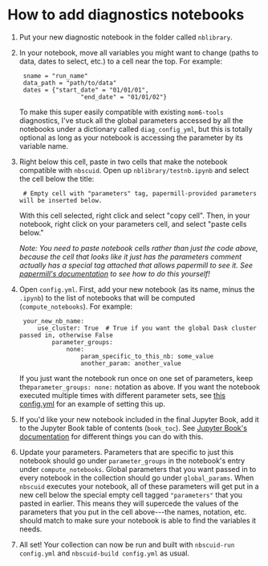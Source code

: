 # How to add diagnostics notebooks

1. Put your new diagnostic notebook in the folder called `nblibrary`.
2. In your notebook, move all variables you might want to change (paths to data, dates to select, etc.) to a cell near the top. For example:

	    sname = "run_name"
	    data_path = "path/to/data"
	    dates = {"start_date" = "01/01/01",
	    			    "end_date" = "01/01/02"}

	To make this super easily compatible with existing `mom6-tools` diagnostics, I've stuck all the global parameters accessed by all the notebooks under a dictionary called `diag_config_yml`, but this is totally optional as long as your notebook is accessing the parameter by its variable name.

3. Right below this cell, paste in two cells that make the notebook compatible with `nbscuid`. Open up `nblibrary/testnb.ipynb` and select the cell below the title:



		# Empty cell with "parameters" tag, papermill-provided parameters will be inserted below.

	With this cell selected, right click and select "copy cell". Then, in your notebook, right click on your parameters cell, and select "paste cells below."

	*Note: You need to paste notebook cells rather than just the code above, because the cell that looks like it just has the parameters comment actually has a special tag attached that allows papermill to see it. See [papermill's documentation](https://papermill.readthedocs.io/en/latest/usage-parameterize.html) to see how to do this yourself!*

4. Open `config.yml`. First, add your new notebook (as its name, minus the `.ipynb`) to the list of notebooks that will be computed (`compute_notebooks`). For example:

		your_new_nb_name:
		    use_cluster: True  # True if you want the global Dask cluster passed in, otherwise False
			    parameter_groups:
				    none:
						param_specific_to_this_nb: some_value
						another_param: another_value
	If you just want the notebook run once on one set of parameters, keep the`parameter_groups: none:` notation as above. If you want the notebook executed multiple times with different parameter sets, see [this config.yml](https://github.com/rmshkv/nbscuid-examples/blob/main/tutorial/config.yml) for an example of setting this up.

5. If you'd like your new notebook included in the final Jupyter Book, add it to the Jupyter Book table of contents (`book_toc`). See [Jupyter Book's documentation](https://jupyterbook.org/en/stable/structure/toc.html) for different things you can do with this.
6. Update your parameters. Parameters that are specific to just this notebook should go under `parameter_groups` in the notebook's entry under `compute_notebooks`. Global parameters that you want passed in to every notebook in the collection should go under `global_params`.  When `nbscuid` executes your notebook, all of these parameters will get put in a new cell below the special empty cell tagged `"parameters"` that you pasted in earlier. This means they will supercede the values of the parameters that you put in the cell above---the names, notation, etc. should match to make sure your notebook is able to find the variables it needs.
7. All set! Your collection can now be run and built with `nbscuid-run config.yml` and `nbscuid-build config.yml` as usual.
